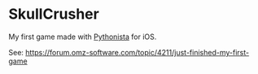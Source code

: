 # SkullCrusher
My first game made with [Pythonista](http://omz-software.com/pythonista/) for iOS.

See: https://forum.omz-software.com/topic/4211/just-finished-my-first-game
